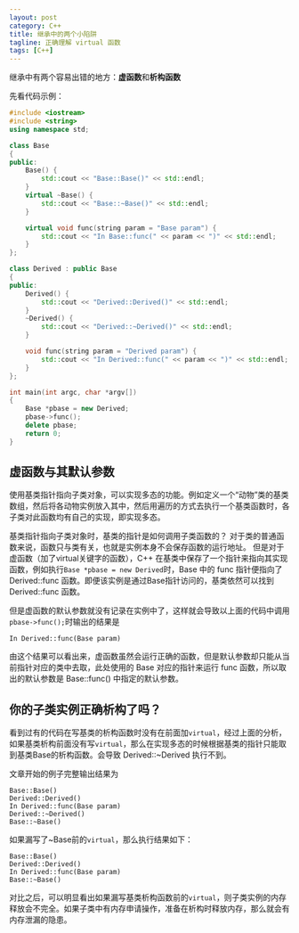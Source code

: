 ```yaml
---
layout: post
category: C++
title: 继承中的两个小陷阱
tagline: 正确理解 virtual 函数
tags: [C++]
---
```

继承中有两个容易出错的地方：**虚函数**和**析构函数**

<!--more-->
先看代码示例：

~~~cpp
#include <iostream>
#include <string>
using namespace std;

class Base
{
public:
    Base() {
        std::cout << "Base::Base()" << std::endl;
    }
    virtual ~Base() {
        std::cout << "Base::~Base()" << std::endl;
    }

    virtual void func(string param = "Base param") {
        std::cout << "In Base::func(" << param << ")" << std::endl;
    }
};

class Derived : public Base
{
public:
    Derived() {
        std::cout << "Derived::Derived()" << std::endl;
    }
    ~Derived() {
        std::cout << "Derived::~Derived()" << std::endl;
    }

    void func(string param = "Derived param") {
        std::cout << "In Derived::func(" << param << ")" << std::endl;
    }
};

int main(int argc, char *argv[])
{
    Base *pbase = new Derived;
    pbase->func();
    delete pbase;
    return 0;
}
~~~

## 虚函数与其默认参数

使用基类指针指向子类对象，可以实现多态的功能。例如定义一个“动物”类的基类数组，然后将各动物实例放入其中，然后用遍历的方式去执行一个基类函数时，各子类对此函数均有自己的实现，即实现多态。

基类指针指向子类对象时，基类的指针是如何调用子类函数的？
对于类的普通函数来说，函数只与类有关，也就是实例本身不会保存函数的运行地址。
但是对于虚函数（加了virtual关键字的函数），C++ 在基类中保存了一个指针来指向其实现函数，例如执行`Base *pbase = new Derived`时，Base 中的 func 指针便指向了 Derived::func 函数。即便该实例是通过Base指针访问的，基类依然可以找到 Derived::func 函数。

但是虚函数的默认参数就没有记录在实例中了，这样就会导致以上面的代码中调用`pbase->func();`时输出的结果是

```
In Derived::func(Base param)
```

由这个结果可以看出来，虚函数虽然会运行正确的函数，但是默认参数却只能从当前指针对应的类中去取，此处使用的 Base 对应的指针来运行 func 函数，所以取出的默认参数是 Base::func() 中指定的默认参数。

## 你的子类实例正确析构了吗？

看到过有的代码在写基类的析构函数时没有在前面加`virtual`，经过上面的分析，如果基类析构前面没有写`virtual`，那么在实现多态的时候根据基类的指针只能取到基类Base的析构函数。会导致 Derived::~Derived 执行不到。

文章开始的例子完整输出结果为

~~~
Base::Base()
Derived::Derived()
In Derived::func(Base param)
Derived::~Derived()
Base::~Base()
~~~

如果漏写了~Base前的`virtual`，那么执行结果如下：

~~~
Base::Base()
Derived::Derived()
In Derived::func(Base param)
Base::~Base()
~~~
对比之后，可以明显看出如果漏写基类析构函数前的`virtual`，则子类实例的内存释放会不完全。如果子类中有内存申请操作，准备在析构时释放内存，那么就会有内存泄漏的隐患。
